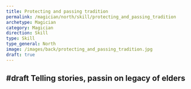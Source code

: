 ```yaml
---
title: Protecting and passing tradition
permalink: /magician/north/skill/protecting_and_passing_tradition
archetype: Magician
category: Magician
direction: Skill
type: Skill
type_general: North
image: /images/back/protecting_and_passing_tradition.jpg
draft: true
---
```

#draft Telling stories, passin on legacy of elders
---
